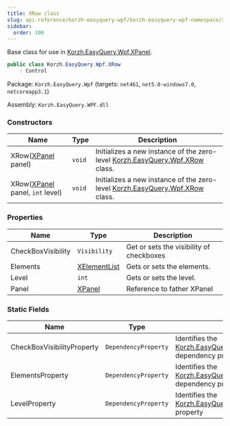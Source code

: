 ```yaml
---
title: XRow class
slug: api-reference/korzh-easyquery-wpf/korzh-easyquery-wpf-namespace/xrow-class
sidebar:
  order: 100
---
```


Base class for use in [Korzh.EasyQuery.Wpf.XPanel](/easyquery/docs/api-reference/korzh-easyquery-wpf/korzh-easyquery-wpf-namespace/xpanel-class).
```csharp
public class Korzh.EasyQuery.Wpf.XRow
    : Control

```
Package: `Korzh.EasyQuery.Wpf` (targets: `net461`, `net5.0-windows7.0`, `netcoreapp3.1`)

Assembly: `Korzh.EasyQuery.WPF.dll`

### Constructors

| Name | Type | Description | 
| --- | --- | --- | 
| XRow([XPanel](/easyquery/docs/api-reference/korzh-easyquery-wpf/korzh-easyquery-wpf-namespace/xpanel-class) panel) | `void` | Initializes a new instance of the zero-level [Korzh.EasyQuery.Wpf.XRow](/easyquery/docs/api-reference/korzh-easyquery-wpf/korzh-easyquery-wpf-namespace/xrow-class) class. | 
| XRow([XPanel](/easyquery/docs/api-reference/korzh-easyquery-wpf/korzh-easyquery-wpf-namespace/xpanel-class) panel, `int` level) | `void` | Initializes a new instance of the zero-level [Korzh.EasyQuery.Wpf.XRow](/easyquery/docs/api-reference/korzh-easyquery-wpf/korzh-easyquery-wpf-namespace/xrow-class) class. | 


### Properties

| Name | Type | Description | 
| --- | --- | --- | 
| CheckBoxVisibility | `Visibility` | Get or sets the visibility of checkboxes | 
| Elements | [XElementList](/easyquery/docs/api-reference/korzh-easyquery-wpf/korzh-easyquery-wpf-namespace/xelementlist-class) | Gets or sets the elements. | 
| Level | `int` | Gets or sets the level. | 
| Panel | [XPanel](/easyquery/docs/api-reference/korzh-easyquery-wpf/korzh-easyquery-wpf-namespace/xpanel-class) | Reference to father XPanel | 


### Static Fields

| Name | Type | Description | 
| --- | --- | --- | 
| CheckBoxVisibilityProperty | `DependencyProperty` | Identifies the [Korzh.EasyQuery.Wpf.XRow.CheckBoxVisibility](/easyquery/docs/api-reference/korzh-easyquery-wpf/korzh-easyquery-wpf-namespace/xrow-class) dependency property | 
| ElementsProperty | `DependencyProperty` | Identifies the [Korzh.EasyQuery.Wpf.XRow.Elements](/easyquery/docs/api-reference/korzh-easyquery-wpf/korzh-easyquery-wpf-namespace/xrow-class) dependency property | 
| LevelProperty | `DependencyProperty` | Identifies the [Korzh.EasyQuery.Wpf.XRow.Level](/easyquery/docs/api-reference/korzh-easyquery-wpf/korzh-easyquery-wpf-namespace/xrow-class) dependency property |

